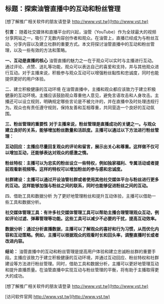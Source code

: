 ## **标题：探索油管直播中的互动和粉丝管理**

[想了解推广相关软件的朋友请登录 http://www.vst.tw](http://www.vst.tw)

**引言：**
随着社交媒体和直播平台的兴起，油管（YouTube）作为全球最大的视频分享网站之一，吸引了无数内容创作者和观众。在油管上，直播已经成为与粉丝互动、分享内容以及建立社群的重要方式。本文将探讨油管直播中的互动和粉丝管理，以及一些有效的方法和策略。

**一、互动是直播的核心**
油管直播的魅力之一在于观众可以实时与主播进行互动。通过评论、点赞、送礼等功能，观众可以表达自己的喜爱和支持，并与其他观众进行互动。对于主播来说，积极参与观众互动可以增强粉丝黏性和忠诚度，同时也能提供更好的用户体验。

二、建立积极健康的互动环境
在油管直播中，主播和观众都应该致力于建立积极健康的互动环境。主播应该鼓励观众尊重他人意见，避免言语攻击和人身攻击。主播还可以设立规则，明确规定哪些言论是不被允许的，并在直播中及时处理违规行为。观众也有责任遵守规则，保持友善和互相尊重，共同营造一个良好的互动氛围。

**三、粉丝管理的重要性**
**对于主播来说，粉丝管理是直播成功的关键之一。与观众建立良好的关系，能够增加粉丝数量和活跃度。主播可以通过以下方法进行粉丝管理：**

**互动回应：主播应尽量回复观众的评论和留言，展示出关心和尊重。这样做不仅可以增加互动，还能够表达对观众的感激之情。**

**粉丝特权：主播可以为忠实的粉丝设立一些特权，例如独家福利、专属活动或者提前观看新视频等。这样的特权可以增加粉丝的参与感和忠诚度。**

**社群建设：主播可以通过开设油管社群或者使用其他社交媒体平台与粉丝进行更多的互动。这样能够加强与粉丝之间的联系，同时也能够促进粉丝之间的互动。**

四、借助工具和数据分析
为了更好地管理粉丝和提升互动体验，主播可以借助一些工具和数据分析。

**社交媒体管理工具：有许多社交媒体管理工具可以帮助主播合理管理观众互动，例如评论过滤、弹幕管理等功能。这些工具可以减少不必要的干扰，提高互动效率。**

**数据分析：通过分析直播数据，主播可以了解观众的喜好和行为习惯，从而优化内容和互动策略。例如，主播可以根据观众的观看时长和回头率，调整直播时长或者改进内容。**

**结论：**
油管直播中的互动和粉丝管理是提高用户体验和建立忠诚粉丝群的重要手段。主播应该致力于建立积极健康的互动环境，并通过互动回应、粉丝特权和社群建设等方法进行粉丝管理。同时，借助工具和数据分析，主播可以更好地管理互动和提升直播质量。在油管直播中实现互动与粉丝管理的平衡，将有助于主播取得更大的成功。

[想了解推广相关软件的朋友请登录 http://www.vst.tw](http://www.vst.tw)


[访问软件官网 http://www.vst.tw](http://www.vst.tw)
